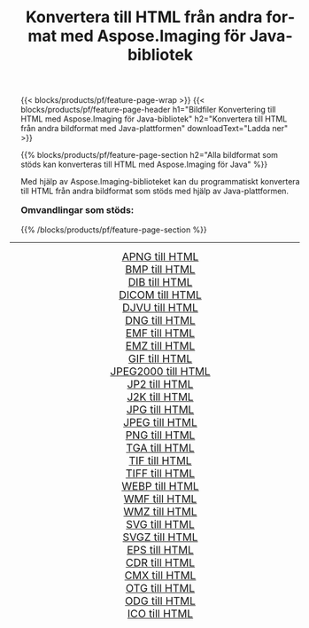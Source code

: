 ﻿---
title: Konvertera till HTML från andra format med Aspose.Imaging för Java-bibliotek 
weight: 3920
url: /sv/java/conversion/to/html/ 
lang: sv
langdirlevel: 2
locales: zh-hans,ja,it,ru,de,es,fr,nl,id,lt,pl,pt,vi,tr,ko,zh-hant,ar,hi,th,sv,cs,uk,he
description: Med Aspose.Imaging kan du konvertera till HTML från andra format med Java
---

{{< blocks/products/pf/feature-page-wrap >}}
{{< blocks/products/pf/feature-page-header h1="Bildfiler Konvertering till HTML med Aspose.Imaging för Java-bibliotek" h2="Konvertera till HTML från andra bildformat med Java-plattformen" downloadText="Ladda ner" >}}


{{% blocks/products/pf/feature-page-section  h2="Alla bildformat som stöds kan konverteras till HTML med Aspose.Imaging för Java" %}}
<p align=justify>Med hjälp av Aspose.Imaging-biblioteket kan du programmatiskt konvertera till HTML från andra bildformat som stöds med hjälp av Java-plattformen.</p>
<h3 style="margin-top:16px;">
Omvandlingar som stöds:
</h3>
{{% /blocks/products/pf/feature-page-section %}}
<div class="container-fluid productfamilypage bg-gray">
    <div class="convertypes bg-gray agp-content section">
        <div class="container">
		<hr style="margin-left:-20px;"/>
		<div class="row other-converters" style="gap: 10px;font-size: 19px;text-align:center;">
		    <div class='col-md-3 other-converter remove-lp remove-rp'><a href="/imaging/sv/java/conversion/apng-to-html/" style="padding:15px;">APNG till HTML</a></div>
<div class='col-md-3 other-converter remove-lp remove-rp'><a href="/imaging/sv/java/conversion/bmp-to-html/" style="padding:15px;">BMP till HTML</a></div>
<div class='col-md-3 other-converter remove-lp remove-rp'><a href="/imaging/sv/java/conversion/dib-to-html/" style="padding:15px;">DIB till HTML</a></div>
<div class='col-md-3 other-converter remove-lp remove-rp'><a href="/imaging/sv/java/conversion/dicom-to-html/" style="padding:15px;">DICOM till HTML</a></div>
<div class='col-md-3 other-converter remove-lp remove-rp'><a href="/imaging/sv/java/conversion/djvu-to-html/" style="padding:15px;">DJVU till HTML</a></div>
<div class='col-md-3 other-converter remove-lp remove-rp'><a href="/imaging/sv/java/conversion/dng-to-html/" style="padding:15px;">DNG till HTML</a></div>
<div class='col-md-3 other-converter remove-lp remove-rp'><a href="/imaging/sv/java/conversion/emf-to-html/" style="padding:15px;">EMF till HTML</a></div>
<div class='col-md-3 other-converter remove-lp remove-rp'><a href="/imaging/sv/java/conversion/emz-to-html/" style="padding:15px;">EMZ till HTML</a></div>
<div class='col-md-3 other-converter remove-lp remove-rp'><a href="/imaging/sv/java/conversion/gif-to-html/" style="padding:15px;">GIF till HTML</a></div>
<div class='col-md-3 other-converter remove-lp remove-rp'><a href="/imaging/sv/java/conversion/jpeg2000-to-html/" style="padding:15px;">JPEG2000 till HTML</a></div>
<div class='col-md-3 other-converter remove-lp remove-rp'><a href="/imaging/sv/java/conversion/jp2-to-html/" style="padding:15px;">JP2 till HTML</a></div>
<div class='col-md-3 other-converter remove-lp remove-rp'><a href="/imaging/sv/java/conversion/j2k-to-html/" style="padding:15px;">J2K till HTML</a></div>
<div class='col-md-3 other-converter remove-lp remove-rp'><a href="/imaging/sv/java/conversion/jpg-to-html/" style="padding:15px;">JPG till HTML</a></div>
<div class='col-md-3 other-converter remove-lp remove-rp'><a href="/imaging/sv/java/conversion/jpeg-to-html/" style="padding:15px;">JPEG till HTML</a></div>
<div class='col-md-3 other-converter remove-lp remove-rp'><a href="/imaging/sv/java/conversion/png-to-html/" style="padding:15px;">PNG till HTML</a></div>
<div class='col-md-3 other-converter remove-lp remove-rp'><a href="/imaging/sv/java/conversion/tga-to-html/" style="padding:15px;">TGA till HTML</a></div>
<div class='col-md-3 other-converter remove-lp remove-rp'><a href="/imaging/sv/java/conversion/tif-to-html/" style="padding:15px;">TIF till HTML</a></div>
<div class='col-md-3 other-converter remove-lp remove-rp'><a href="/imaging/sv/java/conversion/tiff-to-html/" style="padding:15px;">TIFF till HTML</a></div>
<div class='col-md-3 other-converter remove-lp remove-rp'><a href="/imaging/sv/java/conversion/webp-to-html/" style="padding:15px;">WEBP till HTML</a></div>
<div class='col-md-3 other-converter remove-lp remove-rp'><a href="/imaging/sv/java/conversion/wmf-to-html/" style="padding:15px;">WMF till HTML</a></div>
<div class='col-md-3 other-converter remove-lp remove-rp'><a href="/imaging/sv/java/conversion/wmz-to-html/" style="padding:15px;">WMZ till HTML</a></div>
<div class='col-md-3 other-converter remove-lp remove-rp'><a href="/imaging/sv/java/conversion/svg-to-html/" style="padding:15px;">SVG till HTML</a></div>
<div class='col-md-3 other-converter remove-lp remove-rp'><a href="/imaging/sv/java/conversion/svgz-to-html/" style="padding:15px;">SVGZ till HTML</a></div>
<div class='col-md-3 other-converter remove-lp remove-rp'><a href="/imaging/sv/java/conversion/eps-to-html/" style="padding:15px;">EPS till HTML</a></div>
<div class='col-md-3 other-converter remove-lp remove-rp'><a href="/imaging/sv/java/conversion/cdr-to-html/" style="padding:15px;">CDR till HTML</a></div>
<div class='col-md-3 other-converter remove-lp remove-rp'><a href="/imaging/sv/java/conversion/cmx-to-html/" style="padding:15px;">CMX till HTML</a></div>
<div class='col-md-3 other-converter remove-lp remove-rp'><a href="/imaging/sv/java/conversion/otg-to-html/" style="padding:15px;">OTG till HTML</a></div>
<div class='col-md-3 other-converter remove-lp remove-rp'><a href="/imaging/sv/java/conversion/odg-to-html/" style="padding:15px;">ODG till HTML</a></div>
<div class='col-md-3 other-converter remove-lp remove-rp'><a href="/imaging/sv/java/conversion/ico-to-html/" style="padding:15px;">ICO till HTML</a></div>
                </div>
        </div>
    </div>
</div>
<br/>

